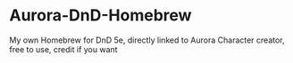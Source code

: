# Aurora-DnD-Homebrew
My own Homebrew for DnD 5e, directly linked to Aurora Character creator, free to use, credit if you want
